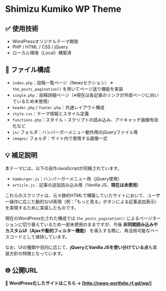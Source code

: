 # Shimizu Kumiko WP Theme

## ✅ 使用技術
- WordPressオリジナルテーマ開発
- PHP / HTML / CSS / jQuery
- ローカル環境（Local）構築済

## 📂 ファイル構成

- `index.php`：投稿一覧ページ（Newsセクション） ※ `the_posts_pagination()` を用いてページ送り機能を実装
- `single.php`：投稿詳細ページ（※現在は各記事のリンクが外部ページに向いているため未使用）
- `header.php` / `footer.php`：共通レイアウト構成
- `style.css`：テーマ情報とスタイル定義
- `functions.php`：スタイル・スクリプトの読み込み、アイキャッチ画像有効化など
- `js/` フォルダ：ハンバーガーメニュー動作用のjQueryファイル等
- `images/` フォルダ：サイト内で使用する画像一式

## 💡 補足説明
本テーマには、以下の自作JavaScriptが同梱されています。

- `hamburger.js`：ハンバーガーメニュー用（jQuery使用）
- `article.js`：記事の追加読み込み用（Vanilla JS、**現在は未使用**）

これらのスクリプトは、元々静的HTMLで構築していたサイトにおいて、ユーザー操作に応じた動的なUI表現（例：「もっと見る」ボタンによる記事追加表示）を実現するために実装したものです。  

現在のWordPress化された構成では `the_posts_pagination()` によるページネーションに切り替えているため一部未使用のままですが、今後 **非同期読み込みやカスタムUI（Ajaxや動的フィルター機能）** を導入する際に、再活用可能なベースコードとして保持しています。

なお、UIの種類や目的に応じて、**jQueryとVanilla JSを使い分けている点**も実装方針の特徴となっています。

## 🌐 公開URL

📌 **WordPress化したサイトはこちら → [http://news-portfolio.rf.gd/wp/]**

<!-- 
💡 補足理解メモ（自分用）

■ 非同期読み込み（AJAX）
- ページ全体を再読み込みせず、一部のデータだけを裏で取得して画面に表示する技術。
- 例：「もっと見る」ボタンを押すと、新しい記事が下に追加される。

■ カスタムUI
- ユーザーが触れる見た目や操作パーツを自作すること。
- 例：アコーディオン、タブ、絞り込みボタン、スライダーなど。
- WordPress標準機能にない動きを、JavaScriptやCSSで追加していく。

■ article.js の位置づけ
- WordPressではページ送り（the_posts_pagination）を使っているが、
- 将来的に「もっと見る」式の表示や非同期更新などを実装したい時のベースとして保存。
-->
